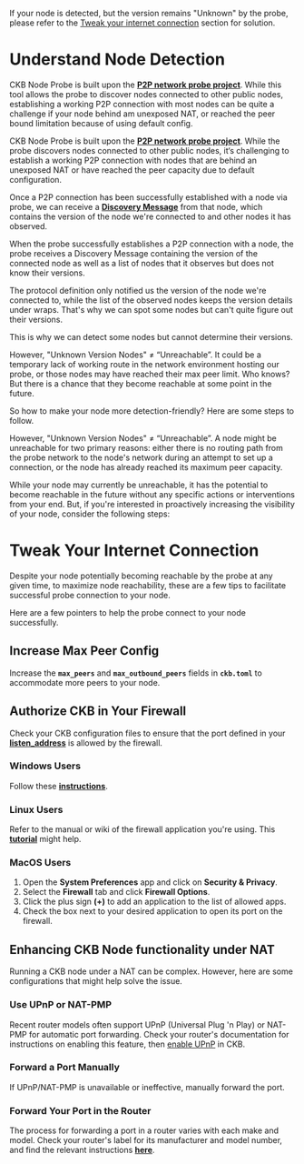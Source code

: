 If your node is detected, but the version remains "Unknown" by the probe, please refer to the [Tweak your internet connection](#Why-we-can-not-detect-some-node-s-exact-version-8751fc2f256c4cf09ca3404840c21fc9) section for solution.

# **Understand Node Detection**

CKB Node Probe is built upon the **[P2P network probe project](https://github.com/cryptape/ckb-node-probe)**. While this tool allows the probe to discover nodes connected to other public nodes, establishing a working P2P connection with most nodes can be quite a challenge if your node behind am unexposed NAT, or reached the peer bound limitation because of using default config.

CKB Node Probe is built upon the **[P2P network probe project](https://github.com/cryptape/ckb-node-probe)**. While the probe discovers nodes connected to other public nodes, it‘s challenging to establish a working P2P connection with nodes that are behind an unexposed NAT or have reached the peer capacity due to default configuration.

Once a P2P connection has been successfully established with a node via probe, we can receive a **[Discovery Message](https://github.com/nervosnetwork/rfcs/blob/master/rfcs/0012-node-discovery/0012-node-discovery.md#data-structures)** from that node, which contains the version of the node we're connected to and other nodes it has observed.

When the probe successfully establishes a P2P connection with a node, the probe receives a Discovery Message containing the version of the connected node as well as a list of nodes that it observes but does not know their versions.

The protocol definition only notified us the version of the node we're connected to, while the list of the observed nodes keeps the version details under wraps. That's why we can spot some nodes but can't quite figure out their versions.

This is why we can detect some nodes but cannot determine their versions.

However, "Unknown Version Nodes" ≠ “Unreachable”. It could be a temporary lack of working route in the network environment hosting our probe, or those nodes may have reached their max peer limit. Who knows? But there is a chance that they become reachable at some point in the future.

So how to make your node more detection-friendly? Here are some steps to follow.

However, "Unknown Version Nodes" ≠ “Unreachable”. A node might be unreachable for two primary reasons: either there is no routing path from the probe network to the node's network during an attempt to set up a connection, or the node has already reached its maximum peer capacity.

While your node may currently be unreachable, it has the potential to become reachable in the future without any specific actions or interventions from your end. But, if you're interested in proactively increasing the visibility of your node, consider the following steps:

# **Tweak Your Internet Connection**

Despite your node potentially becoming reachable by the probe at any given time, to maximize node reachability, these are a few tips to facilitate successful probe connection to your node.

Here are a few pointers to help the probe connect to your node successfully.

## **Increase Max Peer Config**

Increase the **`max_peers`** and  **`max_outbound_peers`** fields in **`ckb.toml`** to accommodate more peers to your node.

## **Authorize CKB in Your Firewall**

Check your CKB configuration files to ensure that the port defined in your **[listen_address](https://github.com/nervosnetwork/ckb/blob/develop/resource/ckb.toml#LL62C5-L62C5)** is allowed by the firewall.

### Windows Users

Follow these **[instructions](https://learn.microsoft.com/en-us/sql/reporting-services/report-server/configure-a-firewall-for-report-server-access?view=sql-server-ver16#opening-ports-in-windows-firewall)**.

### Linux Users

Refer to the manual or wiki of the firewall application you're using. This **[tutorial](https://www.digitalocean.com/community/tutorials/opening-a-port-on-linux)** might help.

### MacOS Users

1. Open the **System Preferences** app and click on **Security & Privacy**.
2. Select the **Firewall** tab and click **Firewall Options**.
3. Click the plus sign **(+)** to add an application to the list of allowed apps.
4. Check the box next to your desired application to open its port on the firewall.

## Enhancing CKB Node functionality under NAT

Running a CKB node under a NAT can be complex. However, here are some configurations that might help solve the issue.

### Use UPnP or NAT-PMP

Recent router models often support UPnP (Universal Plug 'n Play) or NAT-PMP for automatic port forwarding. Check your router's documentation for instructions on enabling this feature, then [enable UPnP](https://github.com/nervosnetwork/ckb/blob/develop/resource/ckb.toml#LL91C11-L91C11) in CKB.

### Forward a Port Manually

If UPnP/NAT-PMP is unavailable or ineffective, manually forward the port.

### Forward Your Port in the Router

The process for forwarding a port in a router varies with each make and model. Check your router's label for its manufacturer and model number, and find the relevant instructions **[here](https://portforward.com/how-to-port-forward/)**.